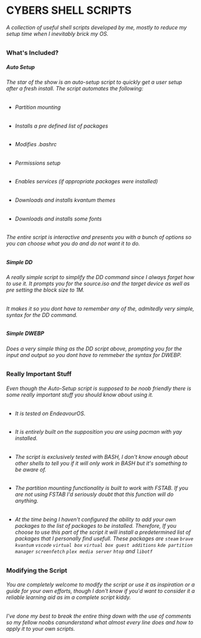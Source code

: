 # CYBERS SHELL SCRIPTS

###### A collection of useful shell scripts developed by me, mostly to reduce my setup time when I inevitably brick my OS.

### What's Included?

##### Auto Setup

###### The star of the show is an auto-setup script to quickly get a user setup after a fresh install. The script automates the following:

- ###### Partition mounting
- ###### Installs a pre defined list of packages
- ###### Modifies .bashrc
- ###### Permissions setup
- ###### Enables services (if appropriate packages were installed)
- ###### Downloads and installs kvantum themes
- ###### Downloads and installs some fonts

###### The entire script is interactive and presents you with a bunch of options so you can choose what you do and do not want it to do.

##### Simple DD

###### A really simple script to simplify the DD command since I always forget how to use it. It prompts you for the source.iso and the target device as well as pre setting the block size to 1M. 

###### It makes it so you dont have to remember any of the, admitedly very simple, syntax for the DD command.

##### Simple DWEBP

###### Does a very simple thing as the DD script above, prompting you for the input and output so you dont have to remmeber the syntax for DWEBP.

### Really Important Stuff

###### Even though the Auto-Setup script is supposed to be noob friendly there is some really important stuff you should know about using it.

- ###### It is tested on EndeavourOS.
- ###### It is entirely built on the supposition you are using pacman with yay installed.
- ###### The script is exclusively tested with BASH, I don't know enough about other shells to tell you if it will only work in BASH but it's something to be aware of.
- ###### The partition mounting functionality is built to work with FSTAB. If you are not using FSTAB I'd seriously doubt that this function will do anything.
- ###### At the time being I haven't configured the ability to add your own packages to the list of packages to be installed. Therefore, If you choose to use this part of the script it will install a predetermined list of packages that I personally find usefull. These packages are `steam` `brave` `kvantum` `vscode` `virtual box` `virtual box guest additions` `kde partition manager` `screenfetch` `plex media server` `htop` and `libotf`

### Modifying the Script

###### You are completely welcome to modify the script or use it as inspiration or a guide for your own efforts, though I don't know if you'd want to consider it a reliable learning aid as im a complete script kiddy.

###### I've done my best to break the entire thing down with the use of comments so my fellow noobs canunderstand what almost every line does and how to apply it to your own scripts.

